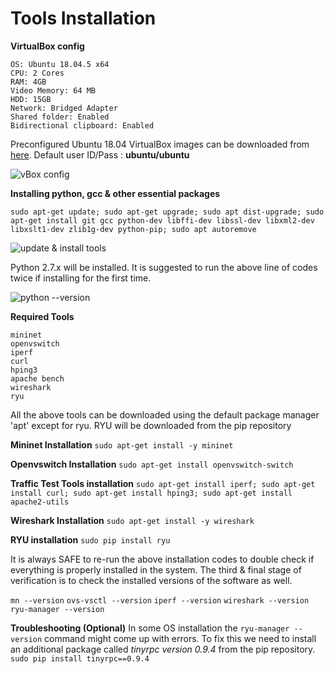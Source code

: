 # Tools Installation

**VirtualBox config**

	OS: Ubuntu 18.04.5 x64
	CPU: 2 Cores 
	RAM: 4GB 
	Video Memory: 64 MB
	HDD: 15GB
	Network: Bridged Adapter
	Shared folder: Enabled
	Bidirectional clipboard: Enabled

Preconfigured Ubuntu 18.04 VirtualBox images can be downloaded from [here](https://www.linuxvmimages.com/images/ubuntu-1804/). Default user ID/Pass : **ubuntu/ubuntu**

![vBox config](https://github.com/biplabro/SDN-hands-on_Openflow-Mininet-RYU/blob/master/images/vbox.png)

**Installing python, gcc & other essential packages**

```sudo apt-get update; sudo apt-get upgrade; sudo apt dist-upgrade; sudo apt-get install git gcc python-dev libffi-dev libssl-dev libxml2-dev libxslt1-dev zlib1g-dev python-pip; sudo apt autoremove```

![update & install tools](https://github.com/biplabro/SDN-hands-on_Openflow-Mininet-RYU/blob/master/images/update.png)

Python 2.7.x will be installed. It is suggested to run the above line of codes twice if installing for the first time. 

![python --version](https://github.com/biplabro/SDN-hands-on_Openflow-Mininet-RYU/blob/master/images/python%20version.png)

**Required Tools**

	mininet
	openvswitch
	iperf
	curl
	hping3
	apache bench
	wireshark
	ryu
All the above tools can be downloaded using the default package manager 'apt' except for ryu. RYU will be downloaded from the pip repository

**Mininet Installation**
```sudo apt-get install -y mininet```

**Openvswitch Installation**
```sudo apt-get install openvswitch-switch```

**Traffic Test Tools installation**
```sudo apt-get install iperf; sudo apt-get install curl; sudo apt-get install hping3; sudo apt-get install apache2-utils```

**Wireshark Installation**
```sudo apt-get install -y wireshark```

**RYU installation**
```sudo pip install ryu```

It is always SAFE to re-run the above installation codes to double check if everything is properly installed in the system. The third & final stage of verification is to check the installed versions of the software as well.

```mn --version```
```ovs-vsctl --version```
```iperf --version```
```wireshark --version```
```ryu-manager --version```

**Troubleshooting (Optional)**
In some OS installation the ```ryu-manager --version``` command might come up with errors. To fix this we need to install an additional package called *tinyrpc version 0.9.4* from the pip repository.
```sudo pip install tinyrpc==0.9.4```

